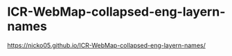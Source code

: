 # ICR-WebMap-collapsed-eng-layern-names
https://nicko05.github.io/ICR-WebMap-collapsed-eng-layern-names/
